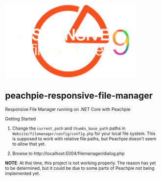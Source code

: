 ![Peachpie Responsive File Manager](https://github.com/gordon-matt/peachpie-responsive-file-manager/raw/master/Misc/logo.png)

# peachpie-responsive-file-manager
Responsive File Manager running on .NET Core with Peachpie

Getting Started

1. Change the `current_path` and `thumbs_base_path` paths in `Website/filemanager/config/config.php` for your local file system. This is supposed to work with relative file paths, but Peachpie doesn't seem to allow that yet.

2. Browse to http://localhost:5004/filemanager/dialog.php

**NOTE**: At thsi time, this project is not working properly. The reason has yet to be determined, but it could be due to some parts of Peachpie not being implemented yet.
